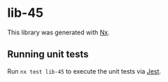 # lib-45

This library was generated with [Nx](https://nx.dev).

## Running unit tests

Run `nx test lib-45` to execute the unit tests via [Jest](https://jestjs.io).
